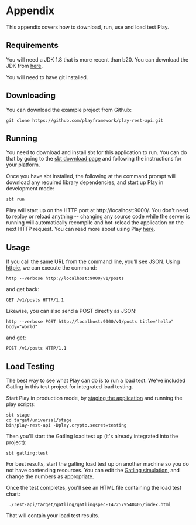 
# Appendix

This appendix covers how to download, run, use and load test Play.

## Requirements

You will need a JDK 1.8 that is more recent than b20.  You can download the JDK from [here](http://www.oracle.com/technetwork/java/javase/downloads/jdk8-downloads-2133151.html).

You will need to have git installed.

## Downloading

You can download the example project from Github:

```
git clone https://github.com/playframework/play-rest-api.git
```

## Running

You need to download and install sbt for this application to run.  You can do that by going to the [sbt download page](http://www.scala-sbt.org/download.html) and following the instructions for your platform.

Once you have sbt installed, the following at the command prompt will download any required library dependencies, and start up Play in development mode:

```
sbt run
```

Play will start up on the HTTP port at http://localhost:9000/.   You don't need to reploy or reload anything -- changing any source code while the server is running will automatically recompile and hot-reload the application on the next HTTP request.  You can read more about using Play [here](https://www.playframework.com/documentation/2.5.x/PlayConsole).

## Usage

If you call the same URL from the command line, you’ll see JSON. Using [httpie](https://httpie.org/), we can execute the command:

```
http --verbose http://localhost:9000/v1/posts
```

and get back:

```
GET /v1/posts HTTP/1.1
```

Likewise, you can also send a POST directly as JSON:

```
http --verbose POST http://localhost:9000/v1/posts title="hello" body="world"
```

and get:

```
POST /v1/posts HTTP/1.1
```

## Load Testing

The best way to see what Play can do is to run a load test.  We've included Gatling in this test project for integrated load testing.

Start Play in production mode, by [staging the application](https://www.playframework.com/documentation/2.5.x/Deploying) and running the play scripts:

```
sbt stage
cd target/universal/stage
bin/play-rest-api -Dplay.crypto.secret=testing
```

Then you'll start the Gatling load test up (it's already integrated into the project):

```
sbt gatling:test
```

For best results, start the gatling load test up on another machine so you do not have contending resources.  You can edit the [Gatling simulation](http://gatling.io/docs/2.2.2/general/simulation_structure.html#simulation-structure), and change the numbers as appropriate.

Once the test completes, you'll see an HTML file containing the load test chart:

```
 ./rest-api/target/gatling/gatlingspec-1472579540405/index.html
```

That will contain your load test results.
